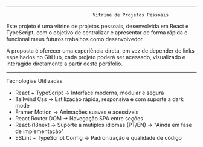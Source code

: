 --------------------------------------------------------------------------------------------------------
                                    Vitrine de Projetos Pessoais


Este projeto é uma vitrine de projetos pessoais, desenvolvida em React e TypeScript, com o objetivo de
centralizar e apresentar de forma rápida e funcional meus futuros trabalhos como desenvolvedor.

A proposta é oferecer uma experiência direta, em vez de depender de links espalhados no GitHub, cada
projeto poderá ser acessado, visualizado e interagido diretamente a partir deste portifólio.

--------------------------------------------------------------------------------------------------------

Tecnologias Utilizadas

* React + TypeScript -> Interface moderna, modular e segura
* Tailwind Css -> Estilização rápida, responsiva e com suporte a dark mode
* Framer Motion -> Animações suaves e acessiveis
* React Router DOM -> Navegação SPA entre seções
* React-i18next -> Suporte a mutiplos idiomas (PT/EN) -> "Ainda em fase de implementação"
* ESLint + TypeScript Config -> Padronização e qualidade de código